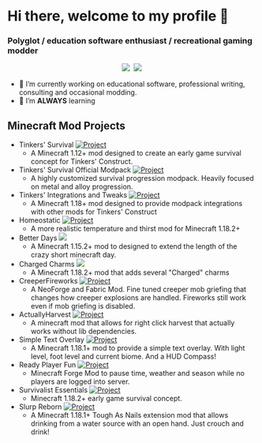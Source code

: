 # Hi there, welcome to my profile 👋

### Polyglot / education software enthusiast / recreational gaming modder

<div align="center">
    <img src="https://github-readme-stats.vercel.app/api?username=wendall911&show_icons=true&theme=dark" />&nbsp;
    <img src="https://github-readme-stats.vercel.app/api/top-langs/?username=wendall911&theme=dark&layout=compact" />
</div>

- 🔭 I’m currently working on educational software, professional writing, consulting and occasional modding.
- 🌱 I’m **ALWAYS** learning

## Minecraft Mod Projects
- Tinkers' Survival [![Project](http://cf.way2muchnoise.eu/full_294667_downloads.svg)](https://www.curseforge.com/minecraft/mc-mods/tinkersurvival)
  - A Minecraft 1.12+ mod designed to create an early game survival concept for Tinkers' Construct.
- Tinkers' Survival Official Modpack [![Project](http://cf.way2muchnoise.eu/full_320240_downloads.svg)](https://www.curseforge.com/minecraft/modpacks/tinkers-survival-official)
  - A highly customized survival progression modpack. Heavily focused on metal and alloy progression.
- Tinkers' Integrations and Tweaks [![Project](http://cf.way2muchnoise.eu/full_602680_downloads.svg)](https://www.curseforge.com/minecraft/mc-mods/tcintegrations)
  - A Minecraft 1.18+ mod designed to provide modpack integrations with other mods for Tinkers' Construct
- Homeostatic [![Project](http://cf.way2muchnoise.eu/full_634466_downloads.svg)](https://minecraft.curseforge.com/projects/634466)
  - A more realistic temperature and thirst mod for Minecraft 1.18.2+
- Better Days [![](http://cf.way2muchnoise.eu/full_895618_downloads.svg)](https://www.curseforge.com/minecraft/mc-mods/betterdays)
  - A Minecraft 1.15.2+ mod to designed to extend the length of the crazy short minecraft day.
- Charged Charms [![](http://cf.way2muchnoise.eu/full_682683_downloads.svg)](https://www.curseforge.com/minecraft/mc-mods/charged-charms)
  - A Minecraft 1.18.2+ mod that adds several "Charged" charms
- CreeperFireworks [![Project](http://cf.way2muchnoise.eu/full_1071230_downloads.svg)](https://minecraft.curseforge.com/projects/1071230)
  - A NeoForge and Fabric Mod. Fine tuned creeper mob griefing that changes how creeper explosions are handled. Fireworks still work even if mob griefing is disabled.
- ActuallyHarvest [![Project](http://cf.way2muchnoise.eu/full_1076278_downloads.svg)](https://minecraft.curseforge.com/projects/1076278)
  - A minecraft mod that allows for right click harvest that actually works without lib dependencies.
- Simple Text Overlay [![Project](http://cf.way2muchnoise.eu/full_321283_downloads.svg)](https://www.curseforge.com/minecraft/mc-mods/simpletextoverlay)
  - A Minecraft 1.18.1+ mod to provide a simple text overlay. With light level, foot level and current biome. And a HUD Compass!
- Ready Player Fun [![Project](http://cf.way2muchnoise.eu/full_322036_downloads.svg)](https://www.curseforge.com/minecraft/mc-mods/ready-player-fun)
  - Minecraft Forge Mod to pause time, weather and season while no players are logged into server.
- Survivalist Essentials [![Project](http://cf.way2muchnoise.eu/full_676800_downloads.svg)](https://minecraft.curseforge.com/projects/676800)
  - Minecraft 1.18.2+ early game survival concept.
- Slurp Reborn [![Project](http://cf.way2muchnoise.eu/full_620378_downloads.svg)](https://minecraft.curseforge.com/projects/620378)
  - A Minecraft 1.18.1+ Tough As Nails extension mod that allows drinking from a water source with an open hand. Just crouch and drink!
